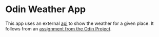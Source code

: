 # Odin Weather App

This app uses an external [api](https://www.aerisweather.com/support/docs/api/) to show the weather for a given place.
It follows from an [assignment from the Odin Project](https://www.theodinproject.com/courses/javascript/lessons/weather-app?ref=lnav).
